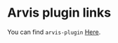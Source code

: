 # Arvis plugin links

You can find `arvis-plugin` [Here](https://github.com/jopemachine/arvis-store/blob/master/docs/plugin-links.md).